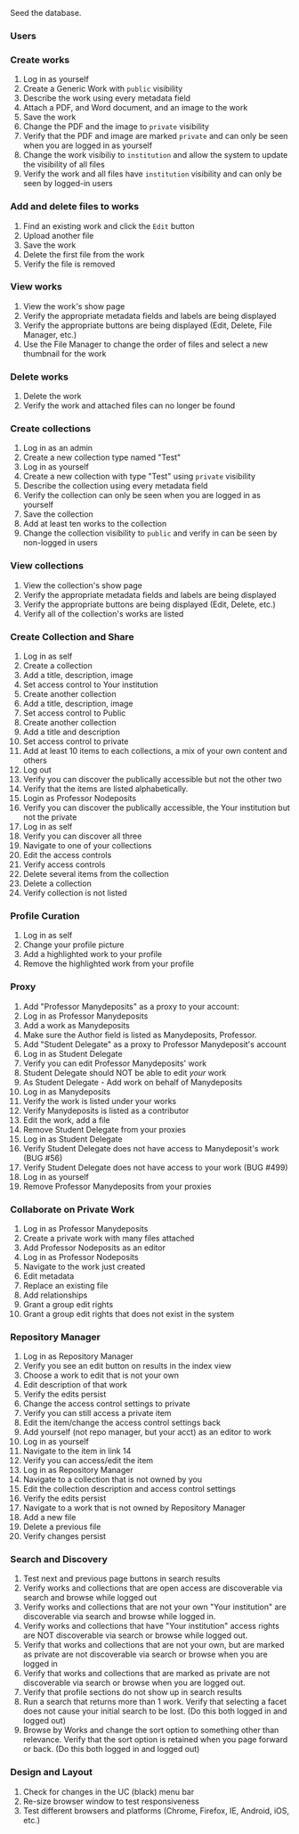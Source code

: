 Seed the database.

### Users

### Create works
1. Log in as yourself
1. Create a Generic Work with `public` visibility
1. Describe the work using every metadata field
1. Attach a PDF, and Word document, and an image to the work 
1. Save the work
1. Change the PDF and the image to `private` visibility
1. Verify that the PDF and image are marked `private` and can only be seen when you are logged in as yourself
1. Change the work visibiliy to `institution` and allow the system to update the visibility of all files
1. Verify the work and all files have `institution` visibility and can only be seen by logged-in users

### Add and delete files to works
1. Find an existing work and click the `Edit` button
1. Upload another file
1. Save the work
1. Delete the first file from the work
1. Verify the file is removed

### View works
1. View the work's show page
1. Verify the appropriate metadata fields and labels are being displayed
1. Verify the appropriate buttons are being displayed (Edit, Delete, File Manager, etc.)
1. Use the File Manager to change the order of files and select a new thumbnail for the work

### Delete works
1. Delete the work
1. Verify the work and attached files can no longer be found

### Create collections
1. Log in as an admin
1. Create a new collection type named "Test"
1. Log in as yourself
1. Create a new collection with type "Test" using `private` visibility
1. Describe the collection using every metadata field
1. Verify the collection can only be seen when you are logged in as yourself
1. Save the collection
1. Add at least ten works to the collection
1. Change the collection visibility to `public` and verify in can be seen by non-logged in users

### View collections
1. View the collection's show page
1. Verify the appropriate metadata fields and labels are being displayed
1. Verify the appropriate buttons are being displayed (Edit, Delete, etc.)
1. Verify all of the collection's works are listed








### Create Collection and Share
1. Log in as self
1. Create a collection 
1. Add a title, description, image
1. Set access control to Your institution 
1. Create another collection
1. Add a title, description, image
1. Set access control to Public
1. Create another collection
1. Add a title and description
1. Set access control to private
1. Add at least 10 items to each collections, a mix of your own content and others
1. Log out 
1. Verify you can discover the publically accessible but not the other two
1. Verify that the items are listed alphabetically.
1. Login as Professor Nodeposits
1. Verify you can discover the publically accessible, the Your institution but not the private
1. Log in as self
1. Verify you can discover all three
1. Navigate to one of your collections
1. Edit the access controls
1. Verify access controls
1. Delete several items from the collection
1. Delete a collection
1. Verify collection is not listed

### Profile Curation
1. Log in as self
1. Change your profile picture
1. Add a highlighted work to your profile
1. Remove the highlighted work from your profile

### Proxy
1. Add "Professor Manydeposits" as a proxy to your account: 
1. Log in as Professor Manydeposits
1. Add a work as Manydeposits
1. Make sure the Author field is listed as Manydeposits, Professor.
1. Add "Student Delegate" as a proxy to Professor Manydeposit's account
1. Log in as Student Delegate
1. Verify you can edit Professor Manydeposits' work
1. Student Delegate should NOT be able to edit _your_ work
1. As Student Delegate - Add work on behalf of Manydeposits
1. Log in as Manydeposits
1. Verify the work is listed under your works
1. Verify Manydeposits is listed as a contributor
1. Edit the work, add a file
1. Remove Student Delegate from your proxies
1. Log in as Student Delegate
1. Verify Student Delegate does not have access to Manydeposit's work (BUG #56)
1. Verify Student Delegate does not have access to your work (BUG #499)
1. Log in as yourself
1. Remove Professor Manydeposits from your proxies

### Collaborate on Private Work
1. Log in as Professor Manydeposits
1. Create a private work with many files attached
1. Add Professor Nodeposits as an editor
1. Log in as Professor Nodeposits
1. Navigate to the work just created
1. Edit metadata
1. Replace an existing file
1. Add relationships
1. Grant a group edit rights
1. Grant a group edit rights that does not exist in the system

### Repository Manager
1. Log in as Repository Manager
1. Verify you see an edit button on results in the index view
1. Choose a work to edit that is not your own
1. Edit description of that work
1. Verify the edits persist
1. Change the access control settings to private
1. Verify you can still access a private item
1. Edit the item/change the access control settings back
1. Add yourself (not repo manager, but your acct) as an editor to work
1. Log in as yourself
1. Navigate to the item in link 14
1. Verify you can access/edit the item
1. Log in as Repository Manager
1. Navigate to a collection that is not owned by you
1. Edit the collection description and access control settings
1. Verify the edits persist
1. Navigate to a work that is not owned by Repository Manager
1. Add a new file
1. Delete a previous file
1. Verify changes persist

### Search and Discovery
1. Test next and previous page buttons in search results
1. Verify works and collections that are open access are discoverable via search and browse while logged out
1. Verify works and collections that are not your own "Your institution" are discoverable via search and browse while logged in.
1. Verify works and collections that have "Your institution" access rights are NOT discoverable via search or browse while logged out.
1. Verify that works and collections that are not your own, but are marked as private are not discoverable via search or browse when you are logged in
1. Verify that works and collections that are marked as private are not discoverable via search or browse when you are logged out.
1. Verify that profile sections do not show up in search results
1. Run a search that returns more than 1 work. Verify that selecting a facet does not cause your initial search to be lost. (Do this both logged in and logged out)
1. Browse by Works and change the sort option to something other than relevance. Verify that the sort option is retained when you page forward or back. (Do this both logged in and logged out)

### Design and Layout
1. Check for changes in the UC (black) menu bar
1. Re-size browser window to test responsiveness 
1. Test different browsers and platforms (Chrome, Firefox, IE, Android, iOS, etc.)

